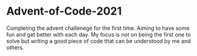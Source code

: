 # Advent-of-Code-2021

Completing the advent challenege for the first time. Aiming to have some fun and get better with each day. My focus is not on being the first one to solve but writing a good piece of code that can be understood by me and others.
